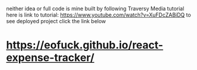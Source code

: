 neither idea or full code is mine 
built by following Traversy Media tutorial
here is link to tutorial: https://www.youtube.com/watch?v=XuFDcZABiDQ
to see deployed project click the link below
# https://eofuck.github.io/react-expense-tracker/
